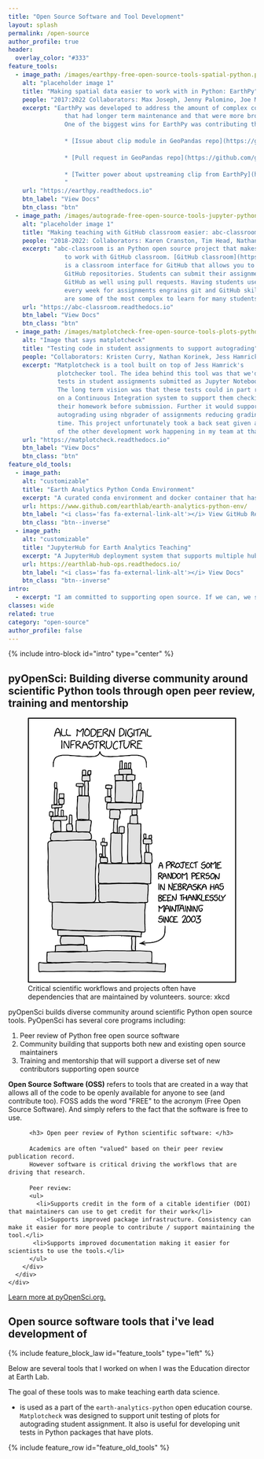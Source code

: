 ```yaml
---
title: "Open Source Software and Tool Development"
layout: splash
permalink: /open-source
author_profile: true
header:
  overlay_color: "#333"
feature_tools:
  - image_path: /images/earthpy-free-open-source-tools-spatial-python.png
    alt: "placeholder image 1"
    title: "Making spatial data easier to work with in Python: EarthPy"
    people: "2017:2022 Collaborators: Max Joseph, Jenny Palomino, Joe McGlinchy, Nathan Korinek"
    excerpt: "EarthPy was developed to address the amount of complex code that students needed to write to open and plot raster and vector spatial data. The goal of developing this tool was always to create functions that perhaps in the future might be found in some of the bigger packages 
                that had longer term maintenance and that were more broadly used. 
                One of the biggest wins for EarthPy was contributing the entire clip module over to Geopandas! See below:
                
                * [Issue about clip module in GeoPandas repo](https://github.com/geopandas/geopandas/issues/821)

                * [Pull request in GeoPandas repo](https://github.com/geopandas/geopandas/pull/1128)

                * [Twitter power about upstreaming clip from EarthPy](https://twitter.com/geopandas/status/1225794664478990336)
                "
    url: "https://earthpy.readthedocs.io"
    btn_label: "View Docs"
    btn_class: "btn"
  - image_path: /images/autograde-free-open-source-tools-jupyter-python.png
    alt: "placeholder image 1"
    title: "Making teaching with GitHub classroom easier: abc-classroom"
    people: "2018-2022: Collaborators: Karen Cranston, Tim Head, Nathan Korinek "
    excerpt: "abc-classroom is an Python open source project that makes it easier 
                to work with GitHub classroom. [GitHub classroom](https://classroom.github.com/) 
                is a classroom interface for GitHub that allows you to create assignments as 
                GitHub repositories. Students can submit their assignments on 
                GitHub as well using pull requests. Having students use GitHub 
                every week for assignments engrains git and GitHub skills that 
                are some of the most complex to learn for many students. "
    url: "https://abc-classroom.readthedocs.io"
    btn_label: "View Docs"
    btn_class: "btn"
  - image_path: /images/matplotcheck-free-open-source-tools-plots-python.png
    alt: "Image that says matplotcheck"
    title: "Testing code in student assignments to support autograding"
    people: "Collaborators: Kristen Curry, Nathan Korinek, Jess Hamrick"
    excerpt: "Matplotcheck is a tool built on top of Jess Hamrick's 
              plotchecker tool. The idea behind this tool was that we'd setup
              tests in student assignments submitted as Jupyter Notebook.
              The long term vision was that these tests could in part run
              on a Continuous Integration system to support them checking
              their homework before submission. Further it would support
              autograding using nbgrader of assignments reducing grading 
              time. This project unfortunately took a back seat given all
              of the other development work happening in my team at that time. "
    url: "https://matplotcheck.readthedocs.io"
    btn_label: "View Docs"
    btn_class: "btn"
feature_old_tools:
  - image_path:
    alt: "customizable"
    title: "Earth Analytics Python Conda Environment"
    excerpt: "A curated conda environment and docker container that has a suite of spatial tools that support teaching and learning spatial open source python.."
    url: https://www.github.com/earthlab/earth-analytics-python-env/
    btn_label: "<i class='fas fa-external-link-alt'></i> View GitHub Repo"
    btn_class: "btn--inverse"
  - image_path:
    alt: "customizable"
    title: "JupyterHub for Earth Analytics Teaching"
    excerpt: "A JupyterHub deployment system that supports multiple hubs with different configurations including custom environments, compute settings and more setup through Google Cloud."
    url: https://earthlab-hub-ops.readthedocs.io/
    btn_label: "<i class='fas fa-external-link-alt'></i> View Docs"
    btn_class: "btn--inverse"
intro:
  - excerpt: "I am committed to supporting open source. If we can, we should all contribute. Open science depends on open tools. And maintaining open tools takes work."
classes: wide
related: true
category: "open-source"
author_profile: false
---
```


{% include intro-block id="intro" type="center" %}
<div class="body__content-block" markdown="1">

<div class="feature__wrapper left-text">
  <h2>pyOpenSci: Building diverse community around scientific Python tools through open peer review, training and mentorship </h2> 
  <div class="feature__item--right">
    <div class="archive__item">
      <div class="archive__item-teaser">
        <figure>
            <a href="/images/xkcd-open-source-dependency.png">
            <img src="/images/xkcd-open-source-dependency.png" alt="Image of a xkcd comic showing a large maching with a very small leg holding the entire thing up. An arrow points to it and says A project some random person in nebraska has been thanklessly maintaining since 2008."></a>
            <figcaption>Critical scientific workflows and projects often have dependencies
            that are maintained by volunteers. source: xkcd </figcaption>
        </figure>
      </div>
      <div class="archive__item-body">
        <div class="archive__item-excerpt">
          pyOpenSci builds diverse community around
          scientific Python open source tools. PyOpenSci has several core programs including:
          <ol>
            <li>Peer review of Python free open source software</li>
            <li>Community building that supports both new and existing open source maintainers</li>
            <li>Training and mentorship that will support a diverse set of new contributors supporting open source</li>
          </ol>
          <div class="notice">
          <i class="fas fa-info-circle"></i> <strong>Open Source Software (OSS)</strong> refers to tools that are created in a way
          that allows all of the code to be openly available for anyone to see (and
          contribute too). FOSS adds the word "FREE" to the acronym (Free Open Source Software).
          And simply refers to the fact that the software is free to use.
          </div>

          <h3> Open peer review of Python scientific software: </h3>

          Academics are often "valued" based on their peer review publication record. 
          However software is critical driving the workflows that are driving that research.

          Peer review:
          <ul>
            <li>Supports credit in the form of a citable identifier (DOI) that maintainers can use to get credit for their work</li>
            <li>Supports improved package infrastructure. Consistency can make it easier for more people to contribute / support maintaining the tool.</li>
           <li>Supports improved documentation making it easier for scientists to use the tools.</li>
          </ul> 
        </div>
      </div>
    </div>
  </div>
</div>

<a href="https://www.pyopensci.org/" target="_blank" class="btn btn--info"><i class="fas fa-external-link-alt"></i> Learn more at pyOpenSci.org.</a>
</div>

<div class="notice-white">
<div class="body__content-block" markdown="1">

## Open source software tools that i've lead development of

{% include feature_block_law id="feature_tools" type="left" %}


<div markdown="1" class="notice--primary">
Below are several tools that I worked on when I was the Education director
at Earth Lab. 

The goal of these tools was to make teaching earth data science. 

*   is used  as a part of the `earth-analytics-python` open education course.
`Matplotcheck` was designed to support unit testing of plots for autograding
student assignment. It also is useful for developing unit tests in
Python packages that have plots.

{% include feature_row id="feature_old_tools" %}
</div>

</div>
</div>

